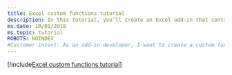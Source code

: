 ```yaml
---
title: Excel custom functions tutorial
description: In this tutorial, you’ll create an Excel add-in that contains a custom function that can perform calculations, request web data, or stream web data.
ms.date: 10/01/2018
ms.topic: tutorial
ROBOTS: NOINDEX
#Customer intent: As an add-in developer, I want to create a custom function in Excel to increase productivity. 
---
```


[!include[Excel custom functions tutorial](../includes/file-tutorial-excel-custom-functions.md)]